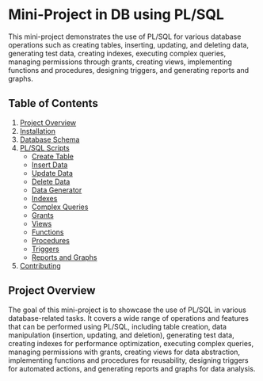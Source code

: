 # Mini-Project in DB using PL/SQL

This mini-project demonstrates the use of PL/SQL for various database operations such as creating tables, inserting, updating, and deleting data, generating test data, creating indexes, executing complex queries, managing permissions through grants, creating views, implementing functions and procedures, designing triggers, and generating reports and graphs.

## Table of Contents

1. [Project Overview](#project-overview)
2. [Installation](#installation)
3. [Database Schema](#database-schema)
4. [PL/SQL Scripts](#plsql-scripts)
    - [Create Table](#create-table)
    - [Insert Data](#insert-data)
    - [Update Data](#update-data)
    - [Delete Data](#delete-data)
    - [Data Generator](#data-generator)
    - [Indexes](#indexes)
    - [Complex Queries](#complex-queries)
    - [Grants](#grants)
    - [Views](#views)
    - [Functions](#functions)
    - [Procedures](#procedures)
    - [Triggers](#triggers)
    - [Reports and Graphs](#reports-and-graphs)
5. [Contributing](#contributing)

## Project Overview

The goal of this mini-project is to showcase the use of PL/SQL in various database-related tasks. It covers a wide range of operations and features that can be performed using PL/SQL, including table creation, data manipulation (insertion, updating, and deletion), generating test data, creating indexes for performance optimization, executing complex queries, managing permissions with grants, creating views for data abstraction, implementing functions and procedures for reusability, designing triggers for automated actions, and generating reports and graphs for data analysis.


